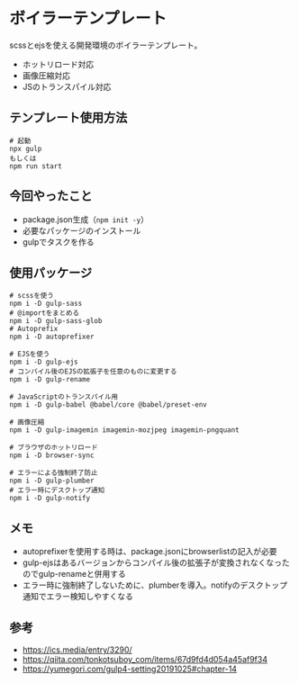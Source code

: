 # ボイラーテンプレート
scssとejsを使える開発環境のボイラーテンプレート。
- ホットリロード対応
- 画像圧縮対応
- JSのトランスパイル対応

## テンプレート使用方法
```
# 起動
npx gulp
もしくは
npm run start
```

## 今回やったこと
- package.json生成（`npm init -y`）
- 必要なパッケージのインストール
- gulpでタスクを作る

## 使用パッケージ
```
# scssを使う
npm i -D gulp-sass
# @importをまとめる
npm i -D gulp-sass-glob
# Autoprefix
npm i -D autoprefixer

# EJSを使う
npm i -D gulp-ejs
# コンパイル後のEJSの拡張子を任意のものに変更する
npm i -D gulp-rename

# JavaScriptのトランスパイル用
npm i -D gulp-babel @babel/core @babel/preset-env

# 画像圧縮
npm i -D gulp-imagemin imagemin-mozjpeg imagemin-pngquant

# ブラウザのホットリロード
npm i -D browser-sync

# エラーによる強制終了防止
npm i -D gulp-plumber
# エラー時にデスクトップ通知
npm i -D gulp-notify
```

## メモ
- autoprefixerを使用する時は、package.jsonにbrowserlistの記入が必要
- gulp-ejsはあるバージョンからコンパイル後の拡張子が変換されなくなったのでgulp-renameと併用する
- エラー時に強制終了しないために、plumberを導入。notifyのデスクトップ通知でエラー検知しやすくなる


## 参考
- https://ics.media/entry/3290/
- https://qiita.com/tonkotsuboy_com/items/67d9fd4d054a45af9f34
- https://yumegori.com/gulp4-setting20191025#chapter-14
